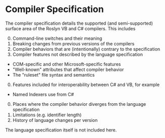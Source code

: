 ﻿Compiler Specification
======================

The compiler specification details the supported (and semi-supported) surface area of the Roslyn VB and C# compilers. This includes

0. Command-line switches and their meaning
0. Breaking changes from previous versions of the compilers
0. Compiler behaviors that are (intentionally) contrary to the specification
0. Compiler features not described by the language specification
  - COM-specific and other Microsoft-specific features
  - "Well-known" attributes that affect compiler behavior
  - The "ruleset" file syntax and semantics
0. Features included for interoperability between C# and VB, for example
  - Named Indexers use from C#
0. Places where the compiler behavior diverges from the language specification
0. Limitations (e.g. identifier length)
0. History of language changes per version

The language specification itself is not included here.